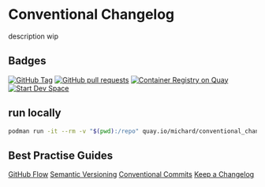 # Conventional Changelog
description wip

## Badges
[![GitHub Tag](https://img.shields.io/github/v/tag/smichard/conventional_changelog "GitHub Tag")](https://github.com/smichard/conventional_changelog/tags)
[![GitHub pull requests](https://img.shields.io/github/issues-pr-raw/smichard/conventional_changelog "GitHub Pull Requests")](https://github.com/smichard/conventional_changelog/pulls)
[![Container Registry on Quay](https://img.shields.io/badge/Quay-Container_Registry-46b9e5 "Container Registry on Quay")](https://quay.io/repository/michard/conventional_changelog)
[![Start Dev Space](https://www.eclipse.org/che/contribute.svg)](https://devspaces.apps.ocp.michard.cc#https://github.com/smichard/conventional_changelog)

## run locally
```bash
podman run -it --rm -v "$(pwd):/repo" quay.io/michard/conventional_changelog sh
```

## Best Practise Guides
[GitHub Flow](https://githubflow.github.io/)
[Semantic Versioning](https://semver.org/)
[Conventional Commits](https://www.conventionalcommits.org/en/v1.0.0/)
[Keep a Changelog](https://keepachangelog.com/en/1.1.0/)
